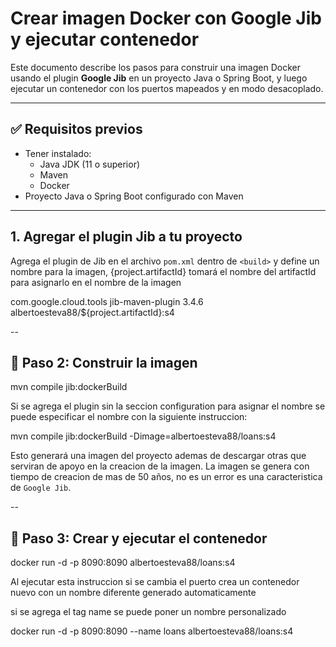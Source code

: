 # Crear imagen Docker con Google Jib y ejecutar contenedor

Este documento describe los pasos para construir una imagen Docker usando
el plugin **Google Jib** en un proyecto Java o Spring Boot, y luego 
ejecutar un contenedor con los puertos mapeados y en modo desacoplado.

---

## ✅ Requisitos previos

- Tener instalado:
  - Java JDK (11 o superior)
  - Maven
  - Docker
- Proyecto Java o Spring Boot configurado con Maven

---

## 1. Agregar el plugin Jib a tu proyecto

Agrega el plugin de Jib en el archivo `pom.xml` dentro de `<build>` y define un nombre para la imagen,
{project.artifactId} tomará el nombre del artifactId para asignarlo en el nombre de la imagen

<build>
  <plugins>
    <plugin>
		<groupId>com.google.cloud.tools</groupId>
		<artifactId>jib-maven-plugin</artifactId>
		<version>3.4.6</version>
		<configuration>
			<to>
		    	<image>albertoesteva88/${project.artifactId}:s4</image>
			</to>
		</configuration>
    </plugin>
  </plugins>
</build>

--
## 🔨 Paso 2: Construir la imagen

mvn compile jib:dockerBuild

Si se agrega el plugin sin la seccion configuration para asignar el nombre
se puede especificar el nombre con la siguiente instruccion:

mvn compile jib:dockerBuild -Dimage=albertoesteva88/loans:s4

Esto generará una imagen del proyecto ademas de descargar 
otras que serviran de apoyo en la creacion de la imagen.
La imagen se genera con tiempo de creacion de mas de 50 años, 
no es un error es una caracteristica de `Google Jib`.

--
## 🚀 Paso 3: Crear y ejecutar el contenedor
docker run -d -p 8090:8090 albertoesteva88/loans:s4

Al ejecutar esta instruccion si se cambia el puerto crea un 
contenedor nuevo con un nombre diferente generado automaticamente

si se agrega el tag name se puede poner un nombre personalizado

docker run -d -p 8090:8090 --name loans albertoesteva88/loans:s4
